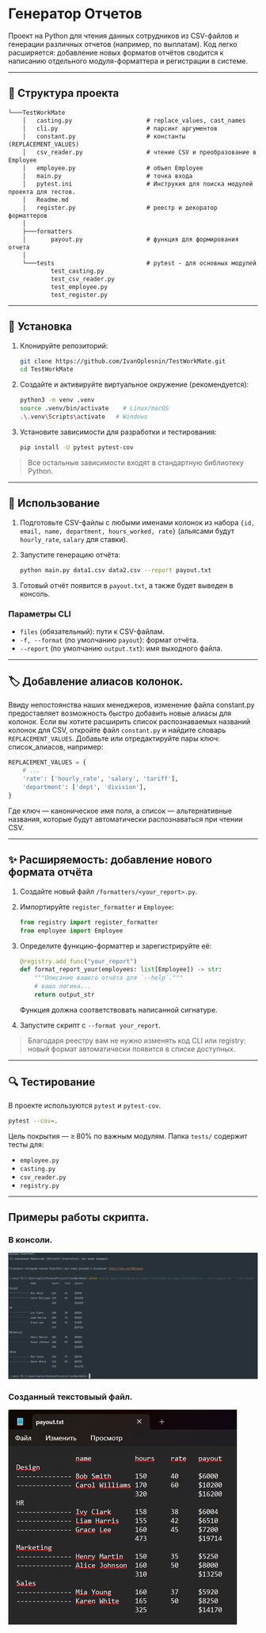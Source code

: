 # Генератор Отчетов

Проект на Python для чтения данных сотрудников из CSV-файлов и генерации различных отчетов (например, по выплатам). Код легко расширяется: добавление новых форматов отчётов сводится к написанию отдельного модуля-форматтера и регистрации в системе.

---

## 📁 Структура проекта

```
└───TestWorkMate               
    │   casting.py                     # replace_values, cast_names                     
    │   cli.py                         # парсинг аргументов
    │   constant.py                    # константы (REPLACEMENT_VALUES)            
    │   csv_reader.py                  # чтение CSV и преобразование в Employee      
    │   employee.py                    # объen Employee      
    │   main.py                        # точка входа   
    │   pytest.ini                     # Инструкия для поиска модулей проекта для тестов.             
    │   Readme.md             
    │   register.py                    # реестр и декоратор форматтеров      
    │
    ├───formatters
    │       payout.py                  # функция для формирования отчета
    │
    └───tests                          # pytest - для основных модулей
            test_casting.py
            test_csv_reader.py
            test_employee.py
            test_register.py
```

---

## 🚀 Установка

1. Клонируйте репозиторий:

   ```bash
   git clone https://github.com/IvanOplesnin/TestWorkMate.git
   cd TestWorkMate
   ```

2. Создайте и активируйте виртуальное окружение (рекомендуется):

   ```bash
   python3 -m venv .venv
   source .venv/bin/activate    # Linux/macOS
   .\.venv\Scripts\activate   # Windows
   ```

3. Установите зависимости для разработки и тестирования:

   ```bash
   pip install -U pytest pytest-cov
   ```

> Все остальные зависимости входят в стандартную библиотеку Python.

---

## 🎯 Использование

1. Подготовьте CSV-файлы с любыми именами колонок из набора `{id, email, name, department, hours_worked, rate}` (альясами будут `hourly_rate`, `salary` для ставки).
2. Запустите генерацию отчёта:

   ```bash
   python main.py data1.csv data2.csv --report payout.txt 
   ```
3. Готовый отчёт появится в `payout.txt`, а также будет выведен в консоль.

### Параметры CLI

* `files` (обязательный): пути к CSV-файлам.
* `-f, --format` (по умолчанию `payout`): формат отчёта.
* `--report` (по умолчанию `output.txt`): имя выходного файла.

---
## 🏷️ Добавление алиасов колонок.

Ввиду непостоянства наших менеджеров, изменение файла constant.py предоставляет возможность быстро добавить новые алиасы для колонок.
Если вы хотите расширить список распознаваемых названий колонок для CSV, откройте файл `constant.py` и найдите словарь `REPLACEMENT_VALUES`. Добавьте или отредактируйте пары ключ: список\_алиасов, например:

```python
REPLACEMENT_VALUES = {
    # ...
    'rate': ['hourly_rate', 'salary', 'tariff'],
    'department': ['dept', 'division'],
}
```

Где ключ — каноническое имя поля, а список — альтернативные названия, которые будут автоматически распознаваться при чтении CSV.

---

## ✨ Расширяемость: добавление нового формата отчёта

1. Создайте новый файл `/formatters/<your_report>.py`.
2. Импортируйте `register_formatter` и `Employee`:

   ```python
   from registry import register_formatter
   from employee import Employee
   ```
3. Определите функцию-форматтер и зарегистрируйте её:

   ```python
   @registry.add_func("your_report")
   def format_report_your(employees: list[Employee]) -> str:
       """Описание вашего отчёта для `--help`."""
       # ваша логика...
       return output_str
   ```
   Функция должна соответствовать написанной сигнатуре.
4. Запустите скрипт с `--format your_report`.

> Благодаря реестру вам не нужно изменять код CLI или registry: новый формат автоматически появится в списке доступных.

---

## 🔍 Тестирование

В проекте используются `pytest` и `pytest-cov`.

```bash
pytest --cov=.
```

Цель покрытия — ≥ 80% по важным модулям. Папка `tests/` содержит тесты для:

* `employee.py`
* `casting.py`
* `csv_reader.py`
* `registry.py`
---
## Примеры работы скрипта.
### В консоли.
![img.png](img.png)
### Созданный текстовыый файл.
![img_1.png](img_1.png)
